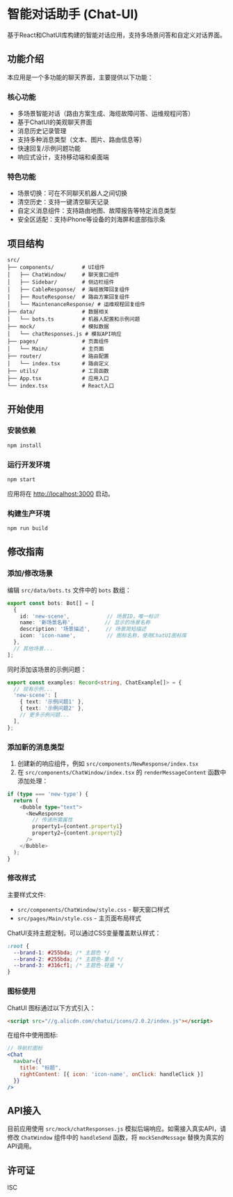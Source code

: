 # 智能对话助手 (Chat-UI)

基于React和ChatUI库构建的智能对话应用，支持多场景问答和自定义对话界面。

## 功能介绍

本应用是一个多功能的聊天界面，主要提供以下功能：

### 核心功能
- 多场景智能对话（路由方案生成、海缆故障问答、运维规程问答）
- 基于ChatUI的美观聊天界面
- 消息历史记录管理
- 支持多种消息类型（文本、图片、路由信息等）
- 快速回复/示例问题功能
- 响应式设计，支持移动端和桌面端

### 特色功能
- 场景切换：可在不同聊天机器人之间切换
- 清空历史：支持一键清空聊天记录
- 自定义消息组件：支持路由地图、故障报告等特定消息类型
- 安全区适配：支持iPhone等设备的刘海屏和底部指示条

## 项目结构

```
src/
├── components/         # UI组件
│   ├── ChatWindow/     # 聊天窗口组件
│   ├── Sidebar/        # 侧边栏组件
│   ├── CableResponse/  # 海缆故障回复组件
│   ├── RouteResponse/  # 路由方案回复组件
│   └── MaintenanceResponse/ # 运维规程回复组件
├── data/               # 数据相关
│   └── bots.ts         # 机器人配置和示例问题
├── mock/               # 模拟数据
│   └── chatResponses.js # 模拟API响应
├── pages/              # 页面组件
│   └── Main/           # 主页面
├── router/             # 路由配置
│   └── index.tsx       # 路由定义
├── utils/              # 工具函数
├── App.tsx             # 应用入口
└── index.tsx           # React入口
```

## 开始使用

### 安装依赖

```bash
npm install
```

### 运行开发环境

```bash
npm start
```

应用将在 [http://localhost:3000](http://localhost:3000) 启动。

### 构建生产环境

```bash
npm run build
```

## 修改指南

### 添加/修改场景

编辑 `src/data/bots.ts` 文件中的 `bots` 数组：

```typescript
export const bots: Bot[] = [
  {
    id: 'new-scene',            // 场景ID，唯一标识
    name: '新场景名称',          // 显示的场景名称
    description: '场景描述',     // 场景简短描述
    icon: 'icon-name',          // 图标名称，使用ChatUI图标库
  },
  // 其他场景...
];
```

同时添加该场景的示例问题：

```typescript
export const examples: Record<string, ChatExample[]> = {
  // 现有示例...
  'new-scene': [
    { text: '示例问题1' },
    { text: '示例问题2' },
    // 更多示例问题...
  ],
};
```

### 添加新的消息类型

1. 创建新的响应组件，例如 `src/components/NewResponse/index.tsx`
2. 在 `src/components/ChatWindow/index.tsx` 的 `renderMessageContent` 函数中添加处理：

```typescript
if (type === 'new-type') {
  return (
    <Bubble type="text">
      <NewResponse 
        // 传递所需属性
        property1={content.property1}
        property2={content.property2}
      />
    </Bubble>
  );
}
```

### 修改样式

主要样式文件:
- `src/components/ChatWindow/style.css` - 聊天窗口样式
- `src/pages/Main/style.css` - 主页面布局样式

ChatUI支持主题定制，可以通过CSS变量覆盖默认样式：

```css
:root {
  --brand-1: #255bda; /* 主题色 */
  --brand-2: #255bda; /* 主题色-重点 */
  --brand-3: #316cf1; /* 主题色-轻量 */
}
```

### 图标使用

ChatUI 图标通过以下方式引入：

```html
<script src="//g.alicdn.com/chatui/icons/2.0.2/index.js"></script>
```

在组件中使用图标:

```jsx
// 导航栏图标
<Chat
  navbar={{ 
    title: "标题",
    rightContent: [{ icon: 'icon-name', onClick: handleClick }]
  }}
/>
```

## API接入

目前应用使用 `src/mock/chatResponses.js` 模拟后端响应。如需接入真实API，请修改 `ChatWindow` 组件中的 `handleSend` 函数，将 `mockSendMessage` 替换为真实的API调用。

## 许可证

ISC
